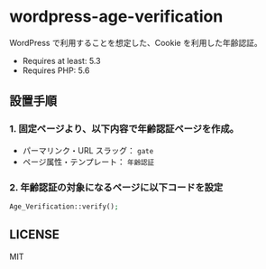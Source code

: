 # wordpress-age-verification

WordPress で利用することを想定した、Cookie を利用した年齢認証。

- Requires at least: 5.3
- Requires PHP: 5.6

## 設置手順

### 1. 固定ページより、以下内容で年齢認証ページを作成。

- パーマリンク・URL スラッグ： `gate`
- ページ属性・テンプレート： `年齢認証`

### 2. 年齢認証の対象になるページに以下コードを設定

```php
Age_Verification::verify();
```

## LICENSE

MIT
